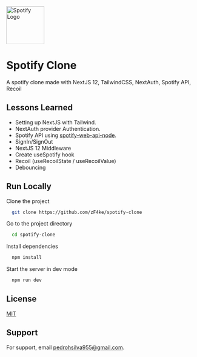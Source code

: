 <img style="height: 100px;width: 100px;" alt="Spotify Logo" src="https://links.papareact.com/9xl?style=centerme">

# Spotify Clone

A spotify clone made with NextJS 12, TailwindCSS, NextAuth, Spotify API, Recoil

## Lessons Learned

- Setting up NextJS with Tailwind.
- NextAuth provider Authentication.
- Spotify API using [spotify-web-api-node](https://github.com/thelinmichael/spotify-web-api-node).
- SignIn/SignOut
- NextJS 12 Middleware
- Create useSpotify hook
- Recoil (useRecoilState / useRecoilValue)
- Debouncing

## Run Locally

Clone the project

```bash
  git clone https://github.com/zF4ke/spotify-clone
```

Go to the project directory

```bash
  cd spotify-clone
```

Install dependencies

```bash
  npm install
```

Start the server in dev mode

```bash
  npm run dev
```

## License

[MIT](https://choosealicense.com/licenses/mit/)

## Support

For support, email pedrohsilva955@gmail.com.
